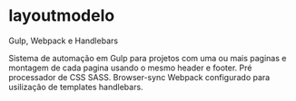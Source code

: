 # layoutmodelo
Gulp, Webpack e Handlebars


Sistema de automação em Gulp para projetos com uma ou mais paginas e montagem de cada pagina usando o mesmo header e footer. 
Pré processador de CSS SASS.
Browser-sync
Webpack configurado para usilização de templates handlebars.
